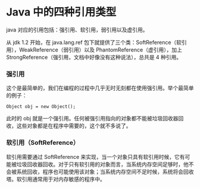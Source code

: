 # Java 中的四种引用类型
java 对应的引用包括：强引用、软引用，弱引用以及虚引用。

从 jdk 1.2 开始，在 java.lang.ref 包下就提供了三个类：SoftReference（软引用），WeakReference（弱引用）以及 PhantomReference（虚引用），加上 StrongReference（强引用，文档中好像没有这种说法），总共是 4 种引用。



### 强引用
这个是最简单的，我们在编程的过程中几乎无时无刻都在使用强引用。举个最简单的例子：

```
Object obj = new Object();
```

此时的 obj 就是一个强引用。任何被强引用指向的对象都不能被垃圾回收器回收，这些对象都是在程序中需要的，这个就不多说了。

### 软引用（SoftReference）
软引用需要通过 SoftReference 来实现，当一个对象只具有软引用时候，它有可能被垃圾回收器回收。对于只有软引用的对象而言，当系统内存空间足够时，他不会被系统回收，程序也可能使用该对象；当系统内存空间不足时候，系统将会回收塔。软引用通常用于对内存敏感的程序中。



